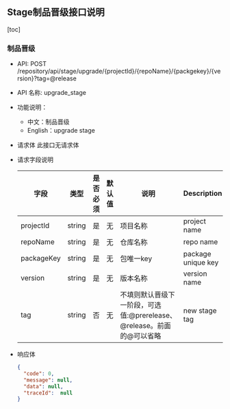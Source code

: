 ## Stage制品晋级接口说明

[toc]

### 制品晋级

- API: POST /repository/api/stage/upgrade/{projectId}/{repoName}/{packgekey}/{version}?tag=@release
- API 名称: upgrade_stage
- 功能说明：
  - 中文：制品晋级
  - English：upgrade stage
- 请求体
  此接口无请求体

- 请求字段说明

  |字段|类型|是否必须|默认值|说明|Description|
  |---|---|---|---|---|---|
  |projectId|string|是|无|项目名称|project name|
  |repoName|string|是|无|仓库名称|repo name|
  |packageKey|string|是|无|包唯一key|package unique key|
  |version|string|是|无|版本名称|version name|
  |tag|string|否|无|不填则默认晋级下一阶段，可选值:@prerelease、@release。前面的@可以省略|new stage tag|

- 响应体

  ``` json
  {
    "code": 0,
    "message": null,
    "data": null,
    "traceId":  null
  }
  ```
